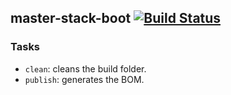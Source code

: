 ## master-stack-boot [![Build Status](https://travis-ci.org/Allali84/master-stack-boot.svg)](https://travis-ci.org/Allali84/master-stack-boot)

### Tasks
 * `clean`: cleans the build folder.
 * `publish`: generates the BOM.
